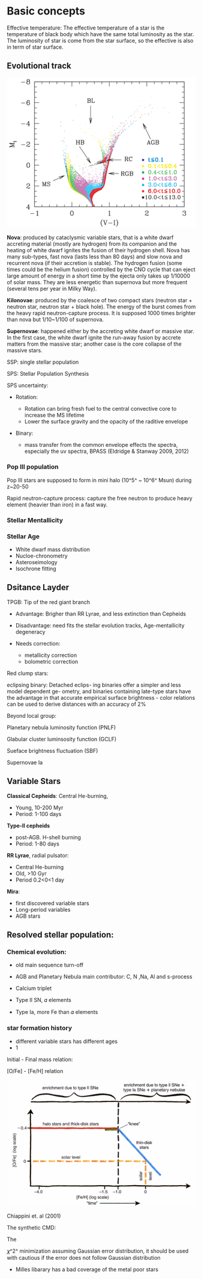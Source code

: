 # Basic concepts

Effective temperature: The effective temperature of a star is the temperature of black body which have the same total luminosity as the star. The luminosity of star is come from the star surface, so the effective is also in term of star surface.



## Evolutional track

![image-20201017224433941](stellar_physics.assets/image-20201017224433941.png)





**Nova**:  produced by cataclysmic variable stars, that is a white dwarf accreting material (mostly are hydrogen) from its companion and the heating of white dwarf ignites the fusion of their hydrogen shell. Nova has many sub-types, fast nova (lasts less than 80 days) and slow nova and recurrent nova (if their accretion is stable). The hydrogen fusion (some times could be the helium fusion) controlled by the CNO cycle that can eject large amount of energy in a short time by the ejecta only takes up 1/10000 of solar mass. They are less energetic than supernova but more frequent (several tens per year in Milky Way).



**Kilonovae**: produced by the coalesce of two compact stars (neutron star + neutron star, neutron star + black hole). The energy of the burst comes from the heavy rapid neutron-capture process. It is supposed 1000 times brighter than nova but 1/10~1/100 of supernova. 



**Supernovae**: happened either by the accreting white dwarf or massive star. In the first case, the white dwarf ignite the run-away fusion by accrete matters from the massive star; another case is the core collapse of the massive stars.



SSP: single stellar population

SPS: Stellar Population Synthesis

SPS uncertainty:

- Rotation:
  - Rotation can bring fresh fuel to the central convective core to increase the MS lifetime
  - Lower the surface gravity and the opacity of the raditive envelope

- Binary:
  - mass transfer from the common envelope effects the spectra, especially the uv spectra, BPASS (Eldridge & Stanway 2009, 2012) 



### Pop III population

Pop III stars are supposed to form in mini halo (10^5^ ~ 10^6^ Msun) during z~20-50





Rapid neutron-capture process: capture the free neutron to produce heavy element (heavier than iron) in a fast way.



### Stellar Mentallicity

### Stellar Age

- White dwarf mass distribution
- Nucloe-chronometry
- Asteroseimology
- Isochrone fitting





## Dsitance Layder





TPGB: Tip of the red giant branch

- Advantage: Brigher than RR Lyrae, and less extinction than Cepheids

- Disadvantage: need fits the stellar evolution tracks, Age-mentallicity degeneracy
- Needs correction:
  - metallicity correction
  - bolometric correction



Red clump stars:

eclipsing binary: Detached eclips- ing binaries offer a simpler and less model dependent ge- ometry, and binaries containing late-type stars have the advantage in that accurate empirical surface brightness - color relations can be used to derive distances with an accuracy of 2%

Beyond local group:

Planetary nebula luminosity function (PNLF)

 Glabular cluster luminsosity function (GCLF)

Sueface brightness fluctuation (SBF)

Supernovae Ia



## Variable Stars

**Classical Cepheids**: Central He-burning, 

- Young, 10-200 Myr
- Period: 1-100 days

**Type-II cepheids**

- post-AGB. H-shell burning
- Period: 1-80 days

**RR Lyrae**, radial pulsator:

- Central He-burning
- Old, \>10 Gyr
- Period 0.2<0<1 day

**Mira**: 

- first discovered variable stars
- Long-period variables
- AGB stars







## Resolved stellar population:

### Chemical evolution: 

- old main sequence turn-off

- AGB and Planetary Nebula main contributor: C, N ,Na, Al and s-process
- Calcium triplet

- Type II SN,  𝛼 elements

- Type Ia, more Fe than 𝛼 elements

### star formation history

- different variable stars has different ages
- 1

Initial - Final mass relation: 

[O/Fe] - [Fe/H] relation 

![image-20201021140157938](stellar_physics.assets/image-20201021140157938.png)

Chiappini et. al (2001)

The synthetic CMD:

The 



𝜒^2^ minimization assuming Gaussian error distribution, it should be used with cautious if the error does not follow Gaussian distribution







- Milles libarary has a bad coverage of the metal poor stars